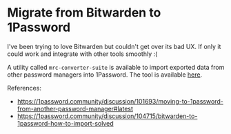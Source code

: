 # Migrate from Bitwarden to 1Password

I've been trying to love Bitwarden but couldn't get over its bad UX. If only it could work and integrate with other
tools smoothly :(

A utility called `mrc-converter-suite` is available to import exported data from other password managers into 1Password.
The tool is available [here](https://1password.community/discussion/101693/moving-to-1password-from-another-password-manager#latest).

References:

- https://1password.community/discussion/101693/moving-to-1password-from-another-password-manager#latest
- https://1password.community/discussion/104715/bitwarden-to-1password-how-to-import-solved
